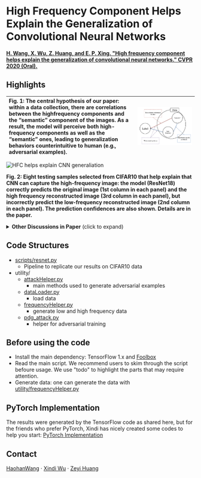 # High Frequency Component Helps Explain the Generalization of Convolutional Neural Networks 
**[H. Wang, X. Wu, Z. Huang, and E. P. Xing. "High frequency component helps explain the generalization of convolutional neural networks." CVPR 2020 (Oral).](https://arxiv.org/abs/1905.13545)**

## Highlights
|Fig. 1: The central hypothesis of our paper: within a data collection, there are correlations between the highfrequency components and the “semantic” component of the images. As a result, the model will perceive both high-frequency components as well as the “semantic” ones, leading to generalization behaviors counterintuitive to human (e.g., adversarial examples).|<img src="main.png" alt="main hypothesis of the paper" width="1600" height="whatever">  
 |:--|---|

<img src="intro.gif" alt="HFC helps explain CNN generaliation" width="1000" height="whatever">

**Fig. 2: Eight testing samples selected from CIFAR10 that help explain that CNN can capture the high-frequency image: the model (ResNet18) correctly predicts the original image (1st column in each panel) and the high frequency reconstructed image (3rd column in each panel), but incorrectly predict the low-frequency reconstructed image (2nd column in each panel). The prediction confidences are also shown. Details are in the paper.**

<details>
 <summary><b>Other Discussions in Paper</b> (click to expand)</summary>

  1. Trade-off between accuracy and robustness (Section 3)
  2. Rethinking data before rethinking generalization (Section 4)
  3. Re-evaluate the heuristics (BatchNorm seems to promote high-frequency information) (Section 5)
  4. Adversarially robust models tend to filter out high-frequency components (Section 6)
  5. Similar phenomena are observed beyond image classification (Section 7)
</details>

## Code Structures

- [scripts/resnet.py](https://github.com/HaohanWang/HFC/blob/master/scripts/resnet.py)
    - Pipeline to replicate our results on CIFAR10 data
- utility/ 
    - [attackHelper.py](https://github.com/HaohanWang/HFC/blob/master/utility/attackHelper.py)
         - main methods used to generate adversarial examples
    - [dataLoader.py](https://github.com/HaohanWang/HFC/blob/master/utility/dataLoader.py)
         - load data
    - [frequencyHelper.py](https://github.com/HaohanWang/HFC/blob/master/utility/frequencyHelper.py)
         - generate low and high frequency data
    - [pdg_attack.py](https://github.com/HaohanWang/HFC/blob/master/utility/pgd_attack.py)
         - helper for adversarial training

## Before using the code

- Install the main dependency: TensorFlow 1.x and [Foolbox](https://github.com/bethgelab/foolbox)
- Read the main script. We recommend users to skim through the script befoure usage. We use "todo" to highlight the parts that may require attention. 
- Generate data: one can generate the data with [utility/frequencyHelper.py](https://github.com/HaohanWang/HFC/blob/master/utility/frequencyHelper.py)

## PyTorch Implementation

The results were generated by the TensorFlow code as shared here, but for the friends who prefer PyTorch, Xindi has nicely created some codes to help you start: [PyTorch Implementation](https://github.com/HaohanWang/HFC/blob/master/pytorch_implementation.zip)
   
## Contact 
  
[HaohanWang](https://twitter.com/HaohanWang) 
&middot; 
[Xindi Wu](https://github.com/XindiWu) 
&middot;
[Zeyi Huang](https://github.com/Justinhzy) 

